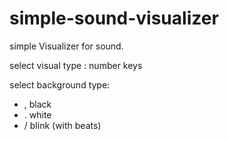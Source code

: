 simple-sound-visualizer
=======================

simple Visualizer for sound.

select visual type : number keys

select background type:  
* , black  
* . white  
* / blink (with beats)  
